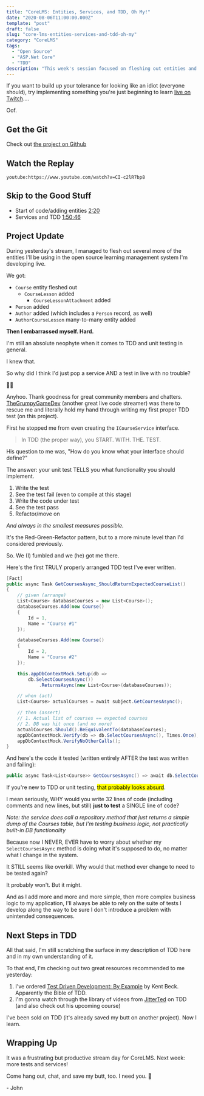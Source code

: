 ```yaml
---
title: "CoreLMS: Entities, Services, and TDD, Oh My!"
date: "2020-08-06T11:00:00.000Z"
template: "post"
draft: false
slug: "core-lms-entities-services-and-tdd-oh-my"
category: "CoreLMS"
tags:
  - "Open Source"
  - "ASP.Net Core"
  - "TDD"
description: "This week's session focused on fleshing out entities and getting started with TDD to develop our first business logic service the RIGHT way."
---
```


If you want to build up your tolerance for looking like an idiot (everyone should), try implementing something you're just beginning to learn [live on Twitch](https://twitch.tv/fitzycodesthings)....

Oof.

## Get the Git

Check out [the project on Github](https://github.com/FitzyCodesThings/core-lms)

## Watch the Replay

`youtube:https://www.youtube.com/watch?v=CI-c2lR7bp8`

## Skip to the Good Stuff

- Start of code/adding entities [2:20](https://youtu.be/CI-c2lR7bp8?t=140)
- Services and TDD [1:50:46](https://youtu.be/CI-c2lR7bp8?t=6646)

## Project Update

During yesterday's stream, I managed to flesh out several more of the entities I'll be using in the open source learning management system I'm developing live.

We got:
- `Course` entity fleshed out
    - `CourseLesson` added
        - `CourseLessonAttachment` added
- `Person` added
- `Author` added (which includes a `Person` record, as well)
- `AuthorCourseLesson` many-to-many entity added

**Then I embarrassed myself. Hard.**

I'm still an absolute neophyte when it comes to TDD and unit testing in general.

I knew that.

So why did I think I'd just pop a service AND a test in live with no trouble?

🤷‍♂️

Anyhoo. Thank goodness for great community members and chatters. [TheGrumpyGameDev](https://www.twitch.tv/thegrumpygamedev) (another great live code streamer) was there to rescue me and literally hold my hand through writing my first proper TDD test (on this project).

First he stopped me from even creating the `ICourseService` interface.

> In TDD (the proper way), you START. WITH. THE. TEST.

His question to me was, "How do you know what your interface should define?"

The answer: your unit test TELLS you what functionality you should implement. 

1. Write the test
2. See the test fail (even to compile at this stage)
3. Write the code under test
4. See the test pass
5. Refactor/move on

*And always in the smallest measures possible.*

It's the Red-Green-Refactor pattern, but to a more minute level than I'd considered previously.

So. We (I) fumbled and we (he) got me there.

Here's the first TRULY properly arranged TDD test I've ever written.

```csharp
[Fact]
public async Task GetCoursesAsync_ShouldReturnExpectedCourseList()
{
    // given (arrange)
    List<Course> databaseCourses = new List<Course>();
    databaseCourses.Add(new Course()
    {
        Id = 1,
        Name = "Course #1"
    });

    databaseCourses.Add(new Course()
    {
        Id = 2,
        Name = "Course #2"
    });

    this.appDbContextMock.Setup(db =>
        db.SelectCoursesAsync())
            .ReturnsAsync(new List<Course>(databaseCourses)); 

    // when (act)
    List<Course> actualCourses = await subject.GetCoursesAsync();

    // then (assert)
    // 1. Actual list of courses == expected courses
    // 2. DB was hit once (and no more)
    actualCourses.Should().BeEquivalentTo(databaseCourses);
    appDbContextMock.Verify(db => db.SelectCoursesAsync(), Times.Once);
    appDbContextMock.VerifyNoOtherCalls();
}
```

And here's the code it tested (written entirely AFTER the test was written and failing):

```csharp
public async Task<List<Course>> GetCoursesAsync() => await db.SelectCoursesAsync();
```

If you're new to TDD or unit testing, <mark>that probably looks absurd</mark>.

I mean seriously, WHY would you write 32 lines of code (including comments and new lines, but still) **just to test** a SINGLE line of code?

*Note: the service does call a repository method that just returns a simple dump of the Courses table, but I'm testing business logic, not practically built-in DB functionality*

Because now I NEVER, EVER have to worry about whether my `SelectCoursesAsync` method is doing what it's supposed to do, no matter what I change in the system.

It STILL seems like overkill. Why would that method ever change to need to be tested again?

It probably won't. But it might. 

And as I add more and more and more simple, then more complex business logic to my application, I'll always be able to rely on the suite of tests I develop along the way to be sure I don't introduce a problem with unintended consequences.

## Next Steps in TDD

All that said, I'm still scratching the surface in my description of TDD here and in my own understanding of it.

To that end, I'm checking out two great resources recommended to me yesterday:

1. I've ordered [Test Driven Development: By Example](https://www.amazon.com/Test-Driven-Development-Kent-Beck/dp/0321146530/) by Kent Beck. Apparently the Bible of TDD.
2. I'm gonna watch through the library of videos from [JitterTed](https://twitch.tv/jitterted) on TDD (and also check out his upcoming course)

I've been sold on TDD (it's already saved my butt on another project). Now I learn.

## Wrapping Up

It was a frustrating but productive stream day for CoreLMS. Next week: more tests and services!

Come hang out, chat, and save my butt, too. I need you. 🤣

\- John